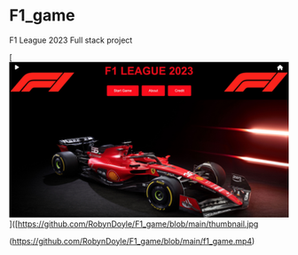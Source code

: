 # F1_game
F1 League 2023 Full stack project

[![Watch the video](https://github.com/RobynDoyle/F1_game/blob/main/thumbnail.jpg)]([https://github.com/RobynDoyle/F1_game/blob/main/thumbnail.jpg 

(https://github.com/RobynDoyle/F1_game/blob/main/f1_game.mp4)



